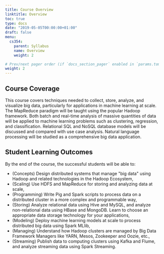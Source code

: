 ```yaml
---
title: Course Overview
linktitle: Overview
toc: true
type: docs
date: "2019-05-05T00:00:00+01:00"
draft: false
menu:
  cs354:
    parent: Syllabus
    name: Overview
    weight: 2

# Prev/next pager order (if `docs_section_pager` enabled in `params.toml`)
weight: 2
---
```


## Course Coverage

This course covers techniques needed to collect, store, analyze, and visualize big data, particularly for applications in machine learning at scale. The MapReduce paradigm will be taught using the popular Hadoop framework. Both batch and real-time analysis of massive quantities of data will be applied to machine learning problems such as clustering, regression, and classification. Relational SQL and NoSQL database models will be discussed and compared with use case analysis. Natural language processing will be studied as a comprehensive big data application. 


## Student Learning Outcomes

By the end of the course, the successful students will be able to:

* (Concepts) Design distributed systems that manage "big data" using Hadoop and related technologies in the Hadoop Ecosystem, 
* (Scaling) Use HDFS and MapReduce for storing and analyzing data at scale,
* (Programming) Write Pig and Spark scripts to process data on a distributed cluster in a more complex and programmable way,
* (Storing) Analyze relational data using Hive and MySQL, and analyze non-relational data using HBase and MongoDB. Learn to choose an appropriate data storage technology for your applications,
* (Modeling) Deploy machine learning models at scale to process distributed big data using Spark MLlib,
* (Managing) Understand how Hadoop clusters are managed by Big Data Framework Managers like YARN, Mesos, Zookeeper and Oozie, etc.,
* (Streaming) Publish data to computing clusters using Kafka and Flume, and analyze streaming data using Spark Streaming.
